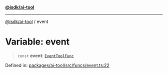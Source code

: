 [**@isdk/ai-tool**](../README.md)

***

[@isdk/ai-tool](../globals.md) / event

# Variable: event

> `const` **event**: [`EventToolFunc`](../classes/EventToolFunc.md)

Defined in: [packages/ai-tool/src/funcs/event.ts:22](https://github.com/isdk/ai-tool.js/blob/79d5773fa454dc7789b1291b1ebd73e4c1b93154/src/funcs/event.ts#L22)
